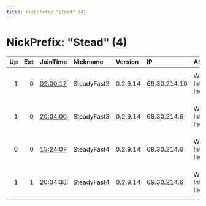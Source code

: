 ```yaml
---
title: NickPrefix "Stead" (4)
---
```


# NickPrefix: "Stead" (4)

|   Up |   Ext | JoinTime                                                                                            | Nickname    | Version   | IP           | AS                       | CC   |   ORp |   Dirp | OS    | Contact                               |   eFamMembers |
|-----:|------:|:----------------------------------------------------------------------------------------------------|:------------|:----------|:-------------|:-------------------------|:-----|------:|-------:|:------|:--------------------------------------|--------------:|
|    1 |     0 | [02:00:17](https://metrics.torproject.org/rs.html#details/F0F56145F14BA9DA8000BCE6B36595260F8D9B24) | SteadyFast2 | 0.2.9.14  | 69.30.214.10 | WholeSale Internet, Inc. | us   |  9101 |   9130 | Linux | SteadyFast &lt;tornode AT 1server dot |             1 |
|    1 |     0 | [20:04:00](https://metrics.torproject.org/rs.html#details/D7BACF1C5F76CD11A0D864F1F614EA68C61BED34) | SteadyFast3 | 0.2.9.14  | 69.30.214.6  | WholeSale Internet, Inc. | us   |  9001 |   9030 | Linux | SteadyFast &lt;tornode AT 1server dot |             2 |
|    0 |     0 | [15:24:07](https://metrics.torproject.org/rs.html#details/F110F95B79F6804E7F81C64FC37D222C2F507511) | SteadyFast4 | 0.2.9.14  | 69.30.214.6  | WholeSale Internet, Inc. | us   |  9101 |   9130 | Linux | SteadyFast &lt;tornode AT 1server dot |             1 |
|    1 |     1 | [20:04:33](https://metrics.torproject.org/rs.html#details/AA698EE998CC2C895D1463A043BF08E56A5DAE3A) | SteadyFast4 | 0.2.9.14  | 69.30.214.6  | WholeSale Internet, Inc. | us   |  9101 |   9130 | Linux | SteadyFast &lt;tornode AT 1server dot |             2 |

